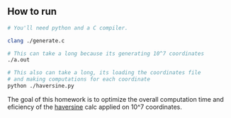 ## How to run

```bash
# You'll need python and a C compiler. 

clang ./generate.c

# This can take a long because its generating 10^7 coordinates
./a.out

# This also can take a long, its loading the coordinates file
# and making computations for each coordinate
python ./haversine.py
```

The goal of this homework is to optimize the overall computation time and 
eficiency of the [haversine](https://en.wikipedia.org/wiki/Haversine_formula)
calc applied on 10^7 coordinates.
